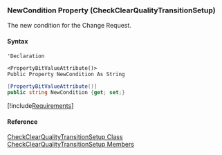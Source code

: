 ﻿### NewCondition Property (CheckClearQualityTransitionSetup)

The new condition for the Change Request.

#### Syntax

```vbnet
'Declaration

<PropertyBitValueAttribute()>
Public Property NewCondition As String
```

```csharp
[PropertyBitValueAttribute()]
public string NewCondition {get; set;}
```

[!include[Requirements](../partials/requirements.md)]

#### Reference

[CheckClearQualityTransitionSetup Class](FChoice.Toolkits.Clarify~FChoice.Toolkits.Clarify.Quality.CheckClearQualityTransitionSetup.md)  
[CheckClearQualityTransitionSetup Members](FChoice.Toolkits.Clarify~FChoice.Toolkits.Clarify.Quality.CheckClearQualityTransitionSetup_members.md)